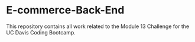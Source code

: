 # E-commerce-Back-End
This repository contains all work related to the Module 13 Challenge for the UC Davis Coding Bootcamp.
